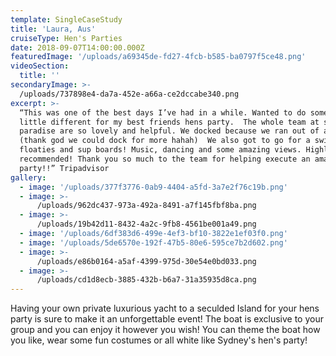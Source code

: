 ```yaml
---
template: SingleCaseStudy
title: 'Laura, Aus'
cruiseType: Hen's Parties
date: 2018-09-07T14:00:00.000Z
featuredImage: '/uploads/a69345de-fd27-4fcb-b585-ba0797f5ce48.png'
videoSection:
  title: ''
secondaryImage: >-
  /uploads/737898e4-da7a-452e-a66a-ce2dccabe340.png
excerpt: >-
  “This was one of the best days I’ve had in a while. Wanted to do something a
  little different for my best friends hens party.  The whole team at sailing in
  paradise are so lovely and helpful. We docked because we ran out of alcohol
  (thank god we could dock for more hahah)  We also got to go for a swim on the
  floaties and sup boards! Music, dancing and some amazing views. Highly
  recommended! Thank you so much to the team for helping execute an amazing hens
  party!!” Tripadvisor
gallery:
  - image: '/uploads/377f3776-0ab9-4404-a5fd-3a7e2f76c19b.png'
  - image: >-
      /uploads/962dc437-973a-492a-8491-a7f145fbf8ba.png
  - image: >-
      /uploads/19b42d11-8432-4a2c-9fb8-4561be001a49.png
  - image: '/uploads/6df383d6-499e-4ef3-bf10-3822e1ef03f0.png'
  - image: '/uploads/5de6570e-192f-47b5-80e6-595ce7b2d602.png'
  - image: >-
      /uploads/e86b0164-a5af-4399-975d-30e54e0bd033.png
  - image: >-
      /uploads/cd1d8ecb-3885-432b-b6a7-31a35935d8ca.png
---
```

Having your own private luxurious yacht to a seculded Island for your hens party is sure to make it an unforgettable event! The boat is exclusive to your group and you can enjoy it however you wish! You can theme the boat how you like, wear some fun costumes or all white like Sydney's hen's party!
